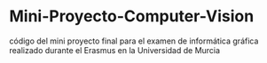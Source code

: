 # Mini-Proyecto-Computer-Vision
código del mini proyecto final para el examen de informática gráfica realizado durante el Erasmus en la Universidad de Murcia
